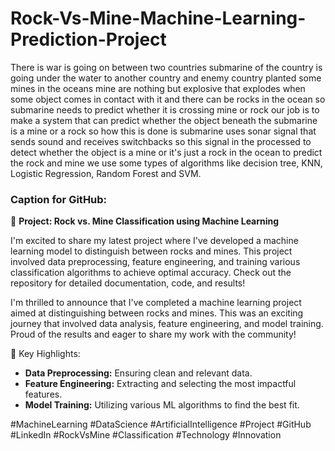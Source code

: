 # Rock-Vs-Mine-Machine-Learning-Prediction-Project

There is war is going on between two countries submarine of the country is going under the water to another country and enemy country planted some mines in the oceans mine are nothing but explosive that explodes when some object comes in contact with it and there can be rocks in the ocean so submarine needs to predict whether it is crossing mine or rock our job is to make a system that can predict whether the object beneath the submarine is a mine or a rock so how this is done is submarine uses sonar signal that sends sound and receives switchbacks so this signal in the processed to detect whether the object is a mine or it's just a rock in the ocean to predict the rock and mine we use some types of algorithms like decision tree, KNN, Logistic Regression, Random Forest and SVM.

### Caption for GitHub:

🚀 **Project: Rock vs. Mine Classification using Machine Learning**

I'm excited to share my latest project where I've developed a machine learning model to distinguish between rocks and mines. This project involved data preprocessing, feature engineering, and training various classification algorithms to achieve optimal accuracy. Check out the repository for detailed documentation, code, and results!

I'm thrilled to announce that I've completed a machine learning project aimed at distinguishing between rocks and mines. This was an exciting journey that involved data analysis, feature engineering, and model training. Proud of the results and eager to share my work with the community!

💼 Key Highlights:
- **Data Preprocessing:** Ensuring clean and relevant data.
- **Feature Engineering:** Extracting and selecting the most impactful features.
- **Model Training:** Utilizing various ML algorithms to find the best fit.

#MachineLearning #DataScience #ArtificialIntelligence #Project #GitHub #LinkedIn #RockVsMine #Classification #Technology #Innovation
